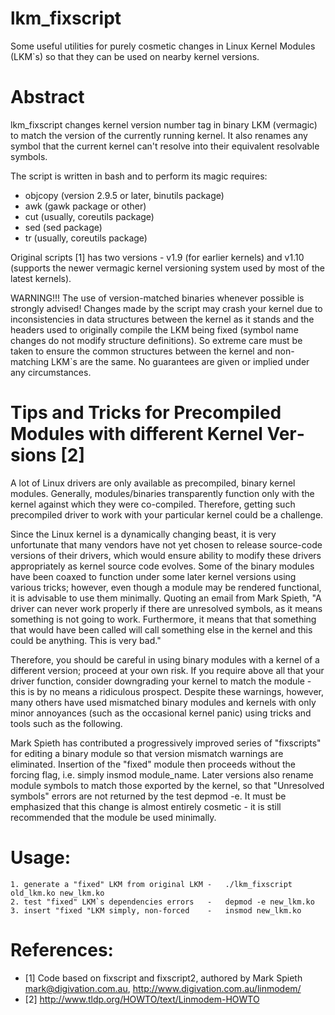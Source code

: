 lkm_fixscript
=============
Some useful utilities for purely cosmetic changes in Linux Kernel Modules (LKM`s) so that they can be used on nearby kernel versions.

Abstract
=============
lkm_fixscript changes kernel version number tag in binary LKM (vermagic) to match the version of the currently running kernel. It also renames any symbol that the current kernel can't resolve into their equivalent resolvable symbols.

The script is written in bash and to perform its magic requires:
* objcopy (version 2.9.5 or later, binutils package)
* awk (gawk package or other)
* cut (usually, coreutils package)
* sed (sed package)
* tr (usually, coreutils package)

Original scripts [1] has two versions - v1.9 (for earlier kernels) and v1.10 (supports the newer vermagic kernel versioning system used by most of the latest kernels).

WARNING!!! The use of version-matched binaries whenever possible is strongly advised!
Changes made by the script may crash your kernel due to inconsistencies in data structures between the kernel as it stands and the headers used to originally compile the LKM being fixed (symbol name changes do not modify structure definitions). So extreme care must be taken to ensure the common structures between the kernel and non-matching LKM`s are the same. No guarantees are given or implied under any circumstances.

Tips and Tricks for Precompiled Modules with different Kernel Ver­sions [2]
=============
A lot of Linux drivers are only available as precompiled, binary kernel modules. Generally, modules/binaries transparently function only with the kernel against which they were co-compiled.  Therefore, getting such precompiled driver to work with your particular kernel could be a challenge.

Since the Linux kernel is a dynamically changing beast, it is very unfortunate that many vendors have not yet chosen to release source-code versions of their drivers, which would ensure ability to modify these drivers appropriately as kernel source code evolves. Some of the binary modules have been coaxed to function under some later kernel versions using various tricks; however, even though a module may be rendered functional, it is advisable to use them minimally. Quoting an email from Mark Spieth, "A driver can never work properly if there are unresolved symbols, as it means something is not going to work. Furthermore, it means that that something that would have been called will call something else in the kernel and this could be anything. This is very bad."

Therefore, you should be careful in using binary modules with a kernel of a different version; proceed at your own risk.  If you require above all that your driver function, consider downgrading your kernel to match the module - this is by no means a ridiculous prospect. Despite these warnings, however, many others have used mismatched binary modules and kernels with only minor annoyances (such as the occasional kernel panic) using tricks and tools such as the following.

Mark Spieth has contributed a progressively improved series of "fixscripts" for editing a binary module so that version mismatch warnings are eliminated. Insertion of the "fixed" module then proceeds without the forcing flag, i.e. simply insmod module_name. Later versions also rename module symbols to match those exported by the kernel, so that "Unresolved symbols" errors are not returned by the test depmod -e.  It must be emphasized that this change is almost entirely cosmetic - it is still recommended that the module be used minimally.

Usage:
=============
	1. generate a "fixed" LKM from original LKM	-	./lkm_fixscript old_lkm.ko new_lkm.ko
	2. test "fixed" LKM`s dependencies errors	-	depmod -e new_lkm.ko
	3. insert "fixed "LKM simply, non-forced	-	insmod new_lkm.ko

References:
=============
* [1] Code based on fixscript and fixscript2, authored by Mark Spieth <mark@digivation.com.au>, http://www.digivation.com.au/linmodem/
* [2] http://www.tldp.org/HOWTO/text/Linmodem-HOWTO
